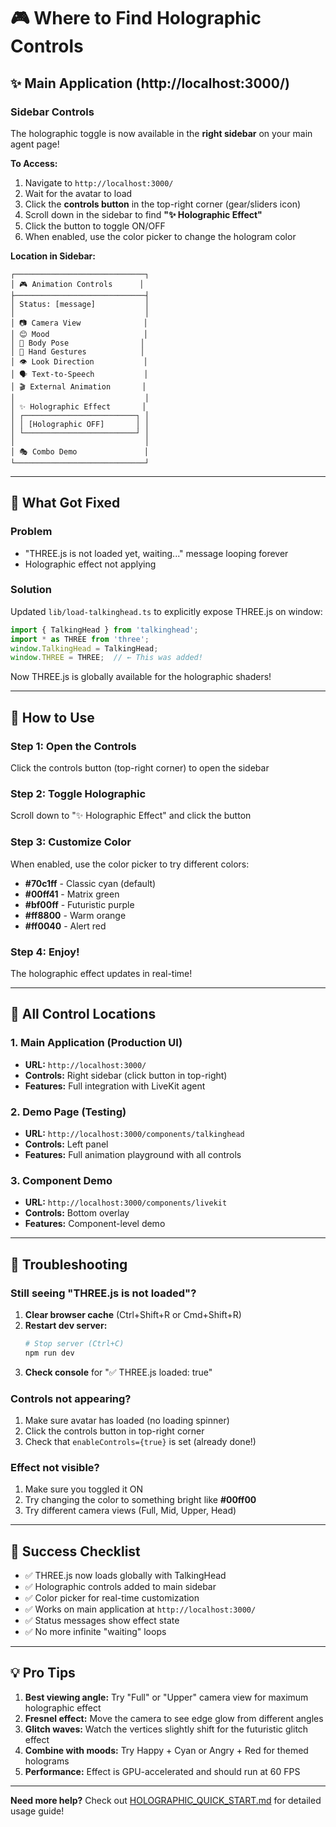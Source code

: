 # 🎮 Where to Find Holographic Controls

## ✨ Main Application (http://localhost:3000/)

### Sidebar Controls
The holographic toggle is now available in the **right sidebar** on your main agent page!

**To Access:**
1. Navigate to `http://localhost:3000/`
2. Wait for the avatar to load
3. Click the **controls button** in the top-right corner (gear/sliders icon)
4. Scroll down in the sidebar to find **"✨ Holographic Effect"**
5. Click the button to toggle ON/OFF
6. When enabled, use the color picker to change the hologram color

**Location in Sidebar:**
```
┌─────────────────────────────┐
│ 🎮 Animation Controls      │
├─────────────────────────────┤
│ Status: [message]           │
│                             │
│ 📷 Camera View              │
│ 😊 Mood                     │
│ 🧍 Body Pose                │
│ 👋 Hand Gestures            │
│ 👁️ Look Direction           │
│ 🗣️ Text-to-Speech           │
│ 🎬 External Animation       │
│                             │
│ ✨ Holographic Effect       │
│ ┌─────────────────────────┐ │
│ │ [Holographic OFF]       │ │
│ └─────────────────────────┘ │
│                             │
│ 🎭 Combo Demo               │
└─────────────────────────────┘
```

---

## 🔧 What Got Fixed

### Problem
- "THREE.js is not loaded yet, waiting..." message looping forever
- Holographic effect not applying

### Solution
Updated `lib/load-talkinghead.ts` to explicitly expose THREE.js on window:

```typescript
import { TalkingHead } from 'talkinghead';
import * as THREE from 'three';
window.TalkingHead = TalkingHead;
window.THREE = THREE;  // ← This was added!
```

Now THREE.js is globally available for the holographic shaders!

---

## 🎨 How to Use

### Step 1: Open the Controls
Click the controls button (top-right corner) to open the sidebar

### Step 2: Toggle Holographic
Scroll down to "✨ Holographic Effect" and click the button

### Step 3: Customize Color
When enabled, use the color picker to try different colors:
- **#70c1ff** - Classic cyan (default)
- **#00ff41** - Matrix green
- **#bf00ff** - Futuristic purple
- **#ff8800** - Warm orange
- **#ff0040** - Alert red

### Step 4: Enjoy!
The holographic effect updates in real-time!

---

## 📍 All Control Locations

### 1. Main Application (Production UI)
- **URL:** `http://localhost:3000/`
- **Controls:** Right sidebar (click button in top-right)
- **Features:** Full integration with LiveKit agent

### 2. Demo Page (Testing)
- **URL:** `http://localhost:3000/components/talkinghead`
- **Controls:** Left panel
- **Features:** Full animation playground with all controls

### 3. Component Demo
- **URL:** `http://localhost:3000/components/livekit`
- **Controls:** Bottom overlay
- **Features:** Component-level demo

---

## 🐛 Troubleshooting

### Still seeing "THREE.js is not loaded"?
1. **Clear browser cache** (Ctrl+Shift+R or Cmd+Shift+R)
2. **Restart dev server:**
   ```bash
   # Stop server (Ctrl+C)
   npm run dev
   ```
3. **Check console** for "✅ THREE.js loaded: true"

### Controls not appearing?
1. Make sure avatar has loaded (no loading spinner)
2. Click the controls button in top-right corner
3. Check that `enableControls={true}` is set (already done!)

### Effect not visible?
1. Make sure you toggled it ON
2. Try changing the color to something bright like **#00ff00**
3. Try different camera views (Full, Mid, Upper, Head)

---

## 🎉 Success Checklist

- ✅ THREE.js now loads globally with TalkingHead
- ✅ Holographic controls added to main sidebar
- ✅ Color picker for real-time customization
- ✅ Works on main application at `http://localhost:3000/`
- ✅ Status messages show effect state
- ✅ No more infinite "waiting" loops

---

## 💡 Pro Tips

1. **Best viewing angle:** Try "Full" or "Upper" camera view for maximum holographic effect
2. **Fresnel effect:** Move the camera to see edge glow from different angles
3. **Glitch waves:** Watch the vertices slightly shift for the futuristic glitch effect
4. **Combine with moods:** Try Happy + Cyan or Angry + Red for themed holograms
5. **Performance:** Effect is GPU-accelerated and should run at 60 FPS

---

**Need more help?** Check out [HOLOGRAPHIC_QUICK_START.md](./HOLOGRAPHIC_QUICK_START.md) for detailed usage guide!





